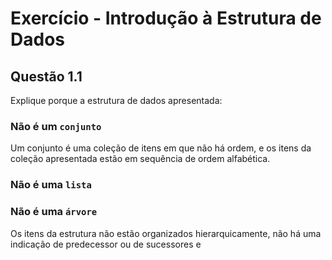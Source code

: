 # Exercício - Introdução à Estrutura de Dados
## Questão 1.1
Explique porque a estrutura de dados apresentada:
### Não é um `conjunto`
Um conjunto é uma coleção de itens em que não há ordem, e os itens da coleção apresentada estão em sequência de ordem alfabética.
### Não é uma `lista`

### Não é uma `árvore`
Os itens da estrutura não estão organizados hierarquicamente, não há uma indicação de predecessor ou de sucessores e 